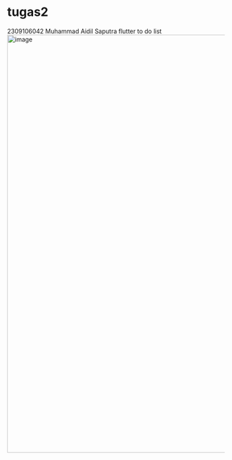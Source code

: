 # tugas2
2309106042
Muhammad Aidil Saputra
flutter to do list
<img width="931" height="968" alt="image" src="https://github.com/user-attachments/assets/e5966dcf-aa58-48d1-938d-3657102919f5" />



